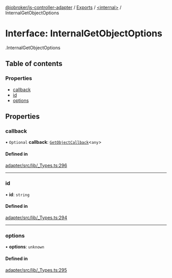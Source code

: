 [@iobroker/js-controller-adapter](../README.md) / [Exports](../modules.md) / [<internal\>](../modules/internal_.md) / InternalGetObjectOptions

# Interface: InternalGetObjectOptions

[<internal>](../modules/internal_.md).InternalGetObjectOptions

## Table of contents

### Properties

- [callback](internal_.InternalGetObjectOptions.md#callback)
- [id](internal_.InternalGetObjectOptions.md#id)
- [options](internal_.InternalGetObjectOptions.md#options)

## Properties

### callback

• `Optional` **callback**: [`GetObjectCallback`](../modules/internal_.md#getobjectcallback)<`any`\>

#### Defined in

[adapter/src/lib/_Types.ts:296](https://github.com/ioBroker/ioBroker.js-controller/blob/4361085b/packages/adapter/src/lib/_Types.ts#L296)

___

### id

• **id**: `string`

#### Defined in

[adapter/src/lib/_Types.ts:294](https://github.com/ioBroker/ioBroker.js-controller/blob/4361085b/packages/adapter/src/lib/_Types.ts#L294)

___

### options

• **options**: `unknown`

#### Defined in

[adapter/src/lib/_Types.ts:295](https://github.com/ioBroker/ioBroker.js-controller/blob/4361085b/packages/adapter/src/lib/_Types.ts#L295)
